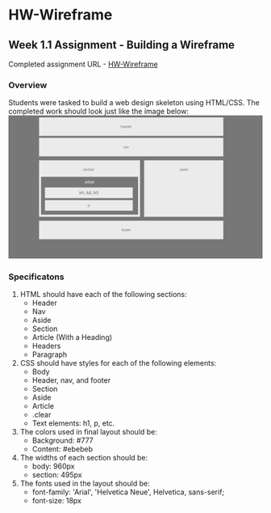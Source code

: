 # HW-Wireframe
## Week 1.1 Assignment - Building a Wireframe
Completed assignment URL - [HW-Wireframe](https://nancydll.github.io/HW-Wireframe)
### Overview
Students were tasked to build a web design skeleton using HTML/CSS. The completed work should look just like the image below:
![Final Layout](images/Easier-Layout.png)

### Specificatons
1. HTML should have each of the following sections: 
   * Header
   * Nav
   * Aside
   * Section
   * Article (With a Heading)
   * Headers
   * Paragraph
2. CSS should have styles for each of the following elements:
   * Body
   * Header, nav, and footer
   * Section
   * Aside
   * Article
   * .clear
   * Text elements: h1, p, etc.
3. The colors used in final layout should be:
   * Background: #777
   * Content: #ebebeb
4. The widths of each section should be:
   * body: 960px
   * section: 495px
5. The fonts used in the layout should be:
   * font-family: 'Arial', 'Helvetica Neue', Helvetica, sans-serif;
   * font-size: 18px